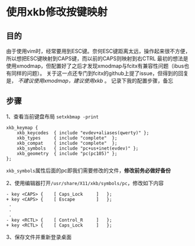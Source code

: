 # 使用xkb修改按键映射

## 目的
由于使用vim时，经常要用到ESC键。奈何ESC键距离太远，操作起来很不方便，所以想把ESC键映射到CAPS键，而以前的CAPS则映射到右CTRL
最初的想法是使用xmodmap，但配置好了之后才发现xmodmap与fcitx有兼容性问题（ibus也有同样的问题）。
关于这一点还专门到fcitx的github上提了issue，但得到的回复是， _不建议使用xmodmap，建议使用xkb_ 。
记录下我的配置步骤，备忘

## 步骤
1、查看当前键盘布局 `setxkbmap -print`
```
xkb_keymap {
	xkb_keycodes  { include "evdev+aliases(qwerty)"	};
	xkb_types     { include "complete"	};
	xkb_compat    { include "complete"	};
	xkb_symbols   { include "pc+us+inet(evdev)"	};
	xkb_geometry  { include "pc(pc105)"	};
};
```
`xkb_symbols`属性后面的pc即我们需要修改的文件，**修改前务必做好备份**

2、使用编辑器打开`/usr/share/X11/xkb/symbols/pc`，修改如下内容
```
- key <CAPS> {    [ Caps_Lock     ]   };
+ key <CAPS> {    [ Escape        ]   };
 .
 .
 .
- key <RCTL> {    [ Control_R     ]   };
+ key <RCTL> {    [ Caps_Lock     ]   };
```

3、保存文件并重新登录桌面
